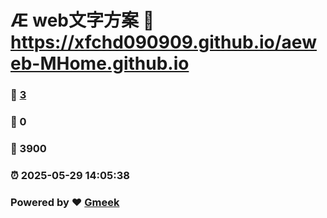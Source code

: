 # Æ web文字方案 :link: https://xfchd090909.github.io/aeweb-MHome.github.io 
### :page_facing_up: [3](https://xfchd090909.github.io/aeweb-MHome.github.io/tag.html) 
### :speech_balloon: 0 
### :hibiscus: 3900 
### :alarm_clock: 2025-05-29 14:05:38 
### Powered by :heart: [Gmeek](https://github.com/Meekdai/Gmeek)
